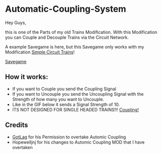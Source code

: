 # Automatic-Coupling-System

Hey Guys,

this is one of the Parts of my old Trains Modification.
With this Modification you can Couple and Decouple Trains via the Circuit Network.

A example Savegame is here, but this Savegame only works with my Modification [Simple Circuit Trains](https://mods.factorio.com/mod/Simple_Circuit_Trains)!

[Savegame]( http://luzifersenpai.de/Testworld.zip)

## How it works:
 - If you want to Couple you send the Coupling Signal
 - If you want to Uncouple you send the Uncoupling Signal with the Strength of how many you want to Uncouple.
 - Like in the GIF below it sends a Signal Strength of 10.
 - ITS NOT DESIGNED FOR SINGLE HEADED TRAINS!!!
[Coupling!](https://i.imgur.com/FPdnvFT.gifv)

## Credits
 - [GotLag](https://mods.factorio.com/user/GotLag) for his Permission to overtake Automic Coupling
 - Hopewelljnj for his changes to Automic Coupling MOD that I have overtaken